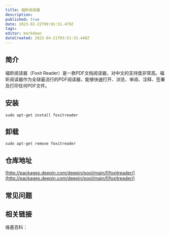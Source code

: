 ```yaml
---
title: 福昕阅读器
description: 
published: true
date: 2023-02-22T09:01:51.479Z
tags: 
editor: markdown
dateCreated: 2022-04-21T03:51:33.448Z
---
```


## 简介

福昕阅读器（Foxit Reader）是一款PDF文档阅读器，对中文的支持度非常高。福昕阅读器作为全球最流行的PDF阅读器，能够快速打开、浏览、审阅、注释、签署及打印任何PDF文件。

## 安装

`sudo apt-get install foxitreader`

## 卸载

`sudo apt-get remove foxitreader`

## 仓库地址

[http://packages.deepin.com/deepin/pool/main/f/foxitreader/](http://packages.deepin.com/deepin/pool/main/f/foxitreader/)

## 常见问题

## 相关链接

维基百科：
